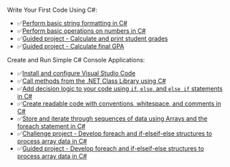 Write Your First Code Using C#:
- ✅[Perform basic string formatting in C#](https://learn.microsoft.com/en-us/training/modules/csharp-basic-formatting/)
- ✅[Perform basic operations on numbers in C#](https://learn.microsoft.com/en-us/training/modules/csharp-basic-operations/)
- ✅[Guided project - Calculate and print student grades](https://learn.microsoft.com/en-us/training/modules/guided-project-calculate-print-student-grades/)
- ✅[Guided project - Calculate final GPA](https://learn.microsoft.com/en-us/training/modules/guided-project-calculate-final-gpa/)

Create and Run Simple C# Console Applications:
- ✅[Install and configure Visual Studio Code](https://learn.microsoft.com/en-us/training/modules/install-configure-visual-studio-code)
- ✅[Call methods from the .NET Class Library using C#](https://learn.microsoft.com/en-us/training/modules/csharp-call-methods/)
- ✅[Add decision logic to your code using `if`, `else`, and `else if` statements in C#](https://learn.microsoft.com/en-us/training/modules/csharp-if-elseif-else/)
- ✅[Create readable code with conventions, whitespace, and comments in C#](https://learn.microsoft.com/en-us/training/modules/csharp-readable-code/)
- ✅[Store and iterate through sequences of data using Arrays and the foreach statement in C#](https://learn.microsoft.com/en-us/training/modules/csharp-arrays/)
- ✅[Challenge project - Develop foreach and if-elseif-else structures to process array data in C#](https://learn.microsoft.com/en-us/training/modules/challenge-project-arrays-iteration-selection/)
- ✅[Guided project - Develop foreach and if-elseif-else structures to process array data in C#](https://learn.microsoft.com/en-us/training/modules/guided-project-arrays-iteration-selection/)